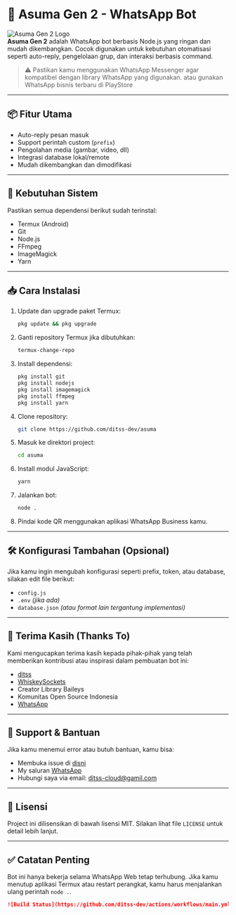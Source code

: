 # 🧠 Asuma Gen 2 - WhatsApp Bot  
  
![Asuma Gen 2 Logo](https://n.uguu.se/HoZfesxq.jpg)    
**Asuma Gen 2** adalah WhatsApp bot berbasis Node.js yang ringan dan mudah dikembangkan. Cocok digunakan untuk kebutuhan otomatisasi seperti auto-reply, pengelolaan grup, dan interaksi berbasis command.  
  
> ⚠️ Pastikan kamu menggunakan WhatsApp Messenger agar kompatibel dengan library WhatsApp yang digunakan.
> atau gunakan WhatsApp bisnis terbaru di PlayStore
  
---  
  
## 📦 Fitur Utama  
- Auto-reply pesan masuk  
- Support perintah custom (`prefix`)  
- Pengolahan media (gambar, video, dll)  
- Integrasi database lokal/remote  
- Mudah dikembangkan dan dimodifikasi  
  
---  
  
## 🧰 Kebutuhan Sistem  
  
Pastikan semua dependensi berikut sudah terinstal:  
  
- Termux (Android)  
- Git  
- Node.js  
- FFmpeg  
- ImageMagick  
- Yarn  
  
---  
  
## 📥 Cara Instalasi  
  
1. Update dan upgrade paket Termux:  
   ```bash  
   pkg update && pkg upgrade  
   ```  
  
2. Ganti repository Termux jika dibutuhkan:  
   ```bash  
   termux-change-repo  
   ```  
  
3. Install dependensi:  
   ```bash  
   pkg install git  
   pkg install nodejs  
   pkg install imagemagick  
   pkg install ffmpeg  
   pkg install yarn  
   ```  
  
4. Clone repository:  
   ```bash  
   git clone https://github.com/ditss-dev/asuma  
   ```  
  
5. Masuk ke direktori project:  
   ```bash  
   cd asuma  
   ```  
  
6. Install modul JavaScript:  
   ```bash  
   yarn  
   ```  
  
7. Jalankan bot:  
   ```bash  
   node .  
   ```  
  
8. Pindai kode QR menggunakan aplikasi WhatsApp Business kamu.  
  
---  
  
## 🛠️ Konfigurasi Tambahan (Opsional)  
  
Jika kamu ingin mengubah konfigurasi seperti prefix, token, atau database, silakan edit file berikut:  
- `config.js`  
- `.env` *(jika ada)*  
- `database.json` *(atau format lain tergantung implementasi)*  
  
---  
  
## 🙏 Terima Kasih (Thanks To)  
  
Kami mengucapkan terima kasih kepada pihak-pihak yang telah memberikan kontribusi atau inspirasi dalam pembuatan bot ini:  
  
- [ditss](https://github.com/ditss-dev)  
- [WhiskeySockets](https://github.com/WhiskeySockets)  
- Creator Library Baileys  
- Komunitas Open Source Indonesia
- [WhatsApp](https://github.com/whatsapp)
  
---  
  
## 💬 Support & Bantuan  
  
Jika kamu menemui error atau butuh bantuan, kamu bisa:  
- Membuka issue di [disni](https://github.com/ditss-dev/asuma/issues)
- My saluran [WhatsApp](https://whatsapp.com/channel/0029VaflxUXGE56szLxlPJ3c)
- Hubungi saya via email: ditss-cloud@gamil.com  
  
---  
  
## 📄 Lisensi  
  
Project ini dilisensikan di bawah lisensi MIT. Silakan lihat file `LICENSE` untuk detail lebih lanjut.  
  
---  
  
## ✅ Catatan Penting  
  
Bot ini hanya bekerja selama WhatsApp Web tetap terhubung. Jika kamu menutup aplikasi Termux atau restart perangkat, kamu harus menjalankan ulang perintah `node .`.  
```markdown  
![Build Status](https://github.com/ditss-dev/actions/workflows/main.yml/badge.svg)  
```  
